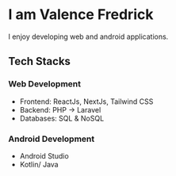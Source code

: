 # I am Valence Fredrick
I enjoy developing web and android applications.

## Tech Stacks
### Web Development
- Frontend: ReactJs, NextJs, Tailwind CSS
- Backend: PHP -> Laravel
- Databases: SQL & NoSQL

### Android Development
- Android Studio
- Kotlin/ Java
